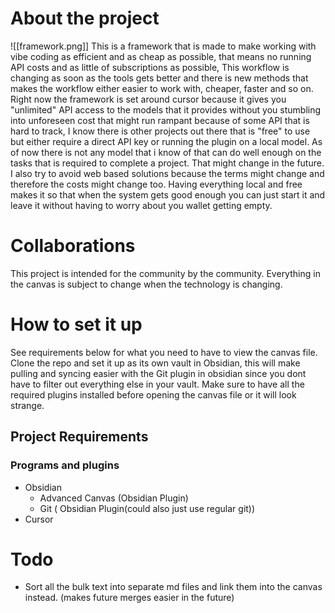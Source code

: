 # About the project
![[framework.png]]
This is a framework that is made to make working with vibe coding as efficient and as cheap as possible, that means no running API costs and as little of subscriptions as possible, This workflow is changing as soon as the tools gets better and there is new methods that makes the workflow either easier to work with, cheaper, faster and so on. Right now the framework is set around cursor because it gives you "unlimited" API access to the models that it provides without you stumbling into unforeseen cost that might run rampant because of some API that is hard to track, I know there is other projects out there that is "free" to use but either require a direct API key or running the plugin on a local model. As of now there is not any model that i know of that can do well enough on the tasks that is required to complete a project. That might change in the future. I also try to avoid web based solutions because the terms might change and therefore the costs might change too. Having everything local and free makes it so that when the system gets good enough you can just start it and leave it without having to worry about you wallet getting empty. 

# Collaborations
This project is intended for the community by the community. Everything in the canvas is subject to change when the technology is changing.

# How to set it up
See requirements below for what you need to have to view the canvas file. Clone the repo and set it up as its own vault in Obsidian, this will make pulling and syncing easier with the Git plugin in obsidian since you dont have to filter out everything else in your vault. Make sure to have all the required plugins installed before opening the canvas file or it will look strange. 
## Project Requirements
### Programs and plugins
- Obsidian
	- Advanced Canvas  (Obsidian Plugin)
	- Git ( Obsidian Plugin(could also just use regular git))
- Cursor

# Todo
- Sort all the bulk text into separate md files and link them into the canvas instead. (makes future merges easier in the future)
